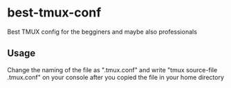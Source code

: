 # best-tmux-conf

Best TMUX config for the begginers and maybe also professionals

## Usage

Change the naming of the file as ".tmux.conf" and write "tmux source-file .tmux.conf" on your console after you copied the file in your home directory
